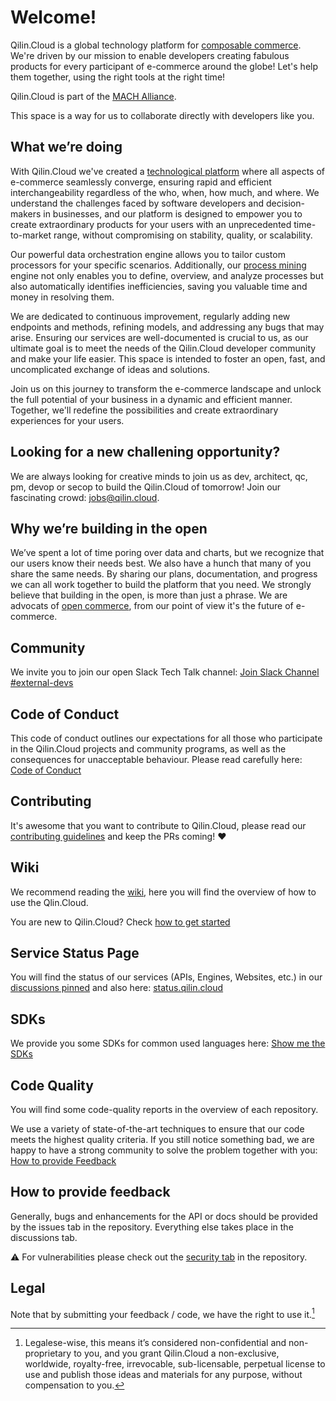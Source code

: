 # Welcome!

Qilin.Cloud is a global technology platform for [composable commerce](https://github.com/QilinCloud/QilinCloud/wiki/Composable-Commerce). We're driven by our mission to enable developers creating fabulous products for every participant of e-commerce around the globe!
Let's help them together, using the right tools at the right time!

Qilin.Cloud is part of the [MACH Alliance](https://github.com/QilinCloud/QilinCloud/wiki/MACH-Alliance).

This space is a way for us to collaborate directly with developers like you.


## What we’re doing

With Qilin.Cloud we've created a [technological platform](https://github.com/QilinCloud/QilinCloud/wiki/Technology-Platform)  where all aspects of e-commerce seamlessly converge, ensuring rapid and efficient interchangeability regardless of the who, when, how much, and where. We understand the challenges faced by software developers and decision-makers in businesses, and our platform is designed to empower you to create extraordinary products for your users with an unprecedented time-to-market range, without compromising on stability, quality, or scalability.

Our powerful data orchestration engine allows you to tailor custom processors for your specific scenarios. Additionally, our [process mining](https://github.com/QilinCloud/QilinCloud/wiki/Process-Mining) engine not only enables you to define, overview, and analyze processes but also automatically identifies inefficiencies, saving you valuable time and money in resolving them.

We are dedicated to continuous improvement, regularly adding new endpoints and methods, refining models, and addressing any bugs that may arise. Ensuring our services are well-documented is crucial to us, as our ultimate goal is to meet the needs of the Qilin.Cloud developer community and make your life easier. This space is intended to foster an open, fast, and uncomplicated exchange of ideas and solutions.

Join us on this journey to transform the e-commerce landscape and unlock the full potential of your business in a dynamic and efficient manner. Together, we'll redefine the possibilities and create extraordinary experiences for your users.

## Looking for a new challening opportunity?

We are always looking for creative minds to join us as dev, architect, qc, pm, devop or secop to build the Qilin.Cloud of tomorrow! Join our fascinating crowd: [jobs@qilin.cloud](mailto:jobs@qilin.cloud).

## Why we’re building in the open

We’ve spent a lot of time poring over data and charts, but we recognize that our users know their needs best. We also have a hunch that many of you share the same needs. By sharing our plans, documentation, and progress we can all work together to build the platform that you need. We strongly believe that building in the open, is more than just a phrase. We are advocats of [open commerce](https://github.com/QilinCloud/QilinCloud/wiki/Open-Commerce), from our point of view it's the future of e-commerce.


## Community

We invite you to join our open Slack Tech Talk channel: [Join Slack Channel #external-devs](http://uni2.it/joinslack)

## Code of Conduct

This code of conduct outlines our expectations for all those who participate in the Qilin.Cloud projects and community programs, as well as the consequences for unacceptable behaviour.
Please read carefully here: [Code of Conduct](https://github.com/QilinCloud/.github/blob/main/CODE_OF_CONDUCT.md)

## Contributing

It's awesome that you want to contribute to Qilin.Cloud, please read our [contributing guidelines](https://github.com/QilinCloud/.github/blob/main/CONTRIBUTING.md) and keep the PRs coming! :heart: 

## Wiki

We recommend reading the [wiki](https://github.com/QilinCloud/QilinCloud/wiki), here you will find the overview of how to use the Qlin.Cloud.

You are new to Qilin.Cloud? Check [how to get started](https://github.com/QilinCloud/QilinCloud/wiki/Get-started)

## Service Status Page

You will find the status of our services (APIs, Engines, Websites, etc.) in our [discussions pinned](https://github.com/orgs/QilinCloud/discussions/6#discussion-5853721) and also here: [status.qilin.cloud](https://status.qilin.cloud)

## SDKs

We provide you some SDKs for common used languages here: [Show me the SDKs](https://github.com/QilinCloud/QilinCloud/wiki/SDKs)

## Code Quality
You will find some code-quality reports in the overview of each repository.

We use a variety of state-of-the-art techniques to ensure that our code meets the highest quality criteria. If you still notice something bad, we are happy to have a strong community to solve the problem together with you: [How to provide Feedback](https://github.com/QilinCloud#how-to-provide-feedback)

## How to provide feedback

Generally, bugs and enhancements for the API or docs should be provided by the issues tab in the repository. Everything else takes place in the discussions tab.

:warning: For vulnerabilities please check out the [security tab](https://github.com/QilinCloud/QilinCloud/security) in the repository.

## Legal

Note that by submitting your feedback / code, we have the right to use it.[^1]

[^1]:Legalese-wise, this means it’s considered non-confidential and non-proprietary to you, and you grant Qilin.Cloud a non-exclusive, worldwide, royalty-free, irrevocable, sub-licensable, perpetual license to use and publish those ideas and materials for any purpose, without compensation to you.
